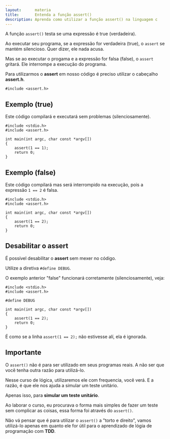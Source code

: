 ```yaml
---
layout:      materia
title:       Entenda a função assert()
description: Aprenda como utilizar a função assert() na linguagem c
---
```



A função `assert()` testa se uma expressão é true (verdadeira).

Ao executar seu programa, se a expressão for verdadeira (true), o `assert` se mantém silencioso. Quer dizer, ele nada acusa.

Mas se ao executar o progama e a expressão for falsa (false), o `assert` gritará. Ele interrompe a execução do programa.

Para utilizarmos o __assert__ em nosso código é preciso utilizar o cabeçalho __assert.h__.

    #include <assert.h>


Exemplo (true)
---

Este código compilará e executará sem problemas (silenciosamente).

    #include <stdio.h>
    #include <assert.h>

    int main(int argc, char const *argv[])
    {
        assert(1 == 1);
        return 0;
    }



Exemplo (false)
---

Este código compilará mas será interrompido na execução, pois a expressão `1 == 2` é falsa.

    #include <stdio.h>
    #include <assert.h>

    int main(int argc, char const *argv[])
    {
        assert(1 == 2);
        return 0;
    }



Desabilitar o assert
---


É possível desabilitar o __assert__ sem mexer no código.

Utilize a diretiva  `#define DEBUG`.

O exemplo anterior "false" funcionará corretamente (silenciosamente), veja:

    #include <stdio.h>
    #include <assert.h>

    #define DEBUG

    int main(int argc, char const *argv[])
    {
        assert(1 == 2);
        return 0;
    }

É como se a linha `assert(1 == 2);` não estivesse alí, ela é ignorada.


Importante
---

O `assert()` não é para ser utilizado em seus programas reais. A não ser que você tenha outra razão para utilizá-lo.

Nesse curso de lógica, utilizaremos ele com frequencia, você verá. E a razão, é que ele nos ajuda a simular um teste unitário.

Apenas isso, para __simular um teste unitário__.

Ao laborar o curso, eu procurava o forma mais simples de fazer um teste sem complicar as coisas, essa forma foi através
do `assert()`.

Nâo vá pensar que é para utilizar o `assert()` a "torto e direito", vamos utilizá-lo apenas em quanto ele for útil
para o aprendizado de lógia de programação com __TDD__.





